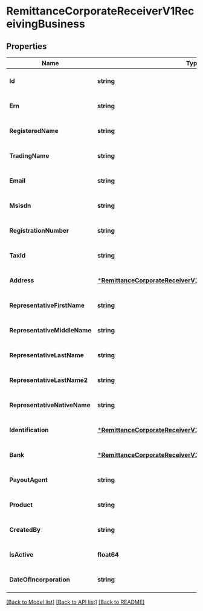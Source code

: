 # RemittanceCorporateReceiverV1ReceivingBusiness

## Properties
Name | Type | Description | Notes
------------ | ------------- | ------------- | -------------
**Id** | **string** |  | [optional] [default to null]
**Ern** | **string** |  | [optional] [default to null]
**RegisteredName** | **string** |  | [optional] [default to null]
**TradingName** | **string** |  | [optional] [default to null]
**Email** | **string** |  | [optional] [default to null]
**Msisdn** | **string** |  | [optional] [default to null]
**RegistrationNumber** | **string** |  | [optional] [default to null]
**TaxId** | **string** |  | [optional] [default to null]
**Address** | [***RemittanceCorporateReceiverV1SendingBusinessAddress**](Remittance_corporate_receiver.v1_sending_business_address.md) |  | [optional] [default to null]
**RepresentativeFirstName** | **string** |  | [optional] [default to null]
**RepresentativeMiddleName** | **string** |  | [optional] [default to null]
**RepresentativeLastName** | **string** |  | [optional] [default to null]
**RepresentativeLastName2** | **string** |  | [optional] [default to null]
**RepresentativeNativeName** | **string** |  | [optional] [default to null]
**Identification** | [***RemittanceCorporateReceiverV1SendingBusinessIdentification**](Remittance_corporate_receiver.v1_sending_business_identification.md) |  | [optional] [default to null]
**Bank** | [***RemittanceCorporateReceiverV1ReceivingBusinessBank**](Remittance_corporate_receiver.v1_receiving_business_bank.md) |  | [optional] [default to null]
**PayoutAgent** | **string** |  | [optional] [default to null]
**Product** | **string** |  | [optional] [default to null]
**CreatedBy** | **string** |  | [optional] [default to null]
**IsActive** | **float64** |  | [optional] [default to null]
**DateOfIncorporation** | **string** |  | [optional] [default to null]

[[Back to Model list]](../README.md#documentation-for-models) [[Back to API list]](../README.md#documentation-for-api-endpoints) [[Back to README]](../README.md)

